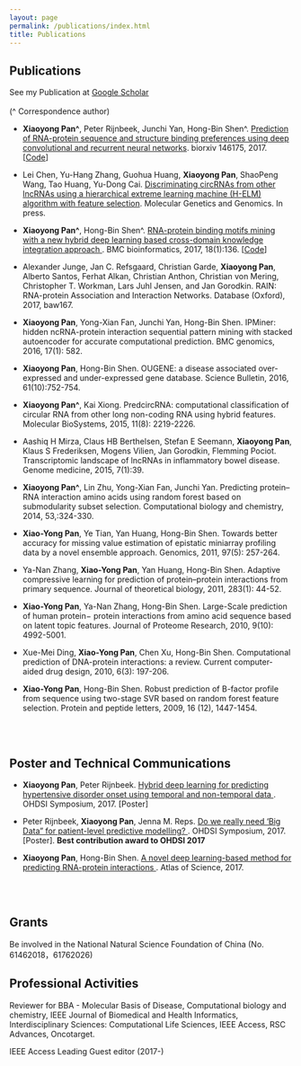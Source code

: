 ```yaml
---
layout: page
permalink: /publications/index.html
title: Publications
---
```




## Publications 
See my Publication at <a href="https://scholar.google.com/citations?hl=en&user=Yis2IzgAAAAJ">Google Scholar</a> <br><br>
(^ Correspondence author) <br>
<ul>
<li>
    <p><b>Xiaoyong Pan^</b>, Peter Rijnbeek, Junchi Yan, Hong-Bin Shen^. <a href="http://biorxiv.org/content/early/2017/06/07/146175">Prediction of RNA-protein sequence and structure binding preferences using deep convolutional and recurrent neural networks</a>. biorxiv 146175, 2017. [<a href="https://github.com/xypan1232/iDeepS">Code</a>]</p>
  </li>
  <li>
    <p>Lei Chen, Yu-Hang Zhang, Guohua Huang, <b>Xiaoyong Pan</b>, ShaoPeng Wang, Tao Huang, Yu-Dong Cai. <a href="https://www.ncbi.nlm.nih.gov/labs/articles/28913654">Discriminating circRNAs from other lncRNAs using a hierarchical extreme learning machine (H-ELM) algorithm with feature selection</a>. Molecular Genetics and Genomics. In press.</p>
  </li>
  <li>
    <p><b>Xiaoyong Pan^</b>, Hong-Bin Shen^.  <a href="https://bmcbioinformatics.biomedcentral.com/articles/10.1186/s12859-017-1561-8">RNA-protein binding motifs mining with a new hybrid deep learning based cross-domain knowledge integration approach </a>. BMC bioinformatics, 2017, 18(1):136. [<a href="https://github.com/xypan1232/iDeep">Code</a>]</p>
  </li>
  <li>
    <p>Alexander Junge, Jan C. Refsgaard, Christian Garde, <b>Xiaoyong Pan</b>, Alberto Santos, Ferhat Alkan, Christian Anthon, Christian von Mering, Christopher T. Workman, Lars Juhl Jensen, and Jan Gorodkin. 
	RAIN: RNA-protein Association and Interaction Networks. Database (Oxford), 2017, baw167.</p>
  </li>
  <li>
    <p><b>Xiaoyong Pan</b>, Yong-Xian Fan, Junchi Yan, Hong-Bin Shen. IPMiner: hidden ncRNA-protein interaction sequential pattern mining with stacked autoencoder for accurate computational prediction. BMC genomics, 2016, 17(1): 582.</p>
  </li>
  <li>
    <p><b>Xiaoyong Pan</b>, Hong-Bin Shen. OUGENE: a disease associated over-expressed and under-expressed gene database. Science Bulletin, 2016, 61(10):752-754.</p>
  </li> 
  <li>
    <p><b>Xiaoyong Pan^</b>, Kai Xiong. PredcircRNA: computational classification of circular RNA from other long non-coding RNA using hybrid features. Molecular BioSystems, 2015, 11(8): 2219-2226.</p>
  </li>
  <li>
    <p>Aashiq H Mirza, Claus HB Berthelsen, Stefan E Seemann, <b>Xiaoyong Pan</b>, Klaus S Frederiksen, Mogens Vilien, Jan Gorodkin, Flemming Pociot. Transcriptomic landscape of lncRNAs in inflammatory bowel disease. Genome medicine, 2015, 7(1):39.</p>
  </li> 
  <li>
    <p><b>Xiaoyong Pan^</b>, Lin Zhu, Yong-Xian Fan, Junchi Yan. Predicting protein–RNA interaction amino acids using random forest based on submodularity subset selection. Computational biology and chemistry, 2014, 53,:324-330.</p>
  </li>   
  <li>
    <p><b>Xiao-Yong Pan</b>, Ye Tian, Yan Huang, Hong-Bin Shen. Towards better accuracy for missing value estimation of epistatic miniarray profiling data by a novel ensemble approach. Genomics, 2011, 97(5): 257-264.</p>
  </li>  
  <li>
    <p>Ya-Nan Zhang, <b>Xiao-Yong Pan</b>, Yan Huang, Hong-Bin Shen. Adaptive compressive learning for prediction of protein–protein interactions from primary sequence. Journal of theoretical biology, 2011, 283(1): 44-52.</p>
  </li>  
  <li>
    <p><b>Xiao-Yong Pan</b>, Ya-Nan Zhang, Hong-Bin Shen. Large-Scale prediction of human protein− protein interactions from amino acid sequence based on latent topic features. Journal of Proteome Research, 2010, 9(10): 4992-5001.</p>
  </li>  
  <li>
    <p>Xue-Mei Ding, <b>Xiao-Yong Pan</b>, Chen Xu, Hong-Bin Shen. Computational prediction of DNA-protein interactions: a review. Current computer-aided drug design, 2010, 6(3): 197-206.</p>
  </li>  
  <li>
    <p><b>Xiao-Yong Pan</b>, Hong-Bin Shen. Robust prediction of B-factor profile from sequence using two-stage SVR based on random forest feature selection. Protein and peptide letters, 2009, 16 (12), 1447-1454.</p>
  </li>    

</ul>
<br><br>

## Poster and Technical Communications
<ul>
<li><p><b>Xiaoyong Pan</b>, Peter Rijnbeek. <a href="https://atlasofscience.org/a-novel-deep-learning-based-method-for-predicting-rna-protein-interactions/"> Hybrid deep learning for predicting hypertensive disorder onset using temporal and non-temporal data </a>. OHDSI Symposium, 2017. [Poster]</p>
</li>
</ul>
<ul>
<li><p>Peter Rijnbeek, <b>Xiaoyong Pan</b>, Jenna M. Reps. <a href="http://www.ohdsi.org/web/wiki/lib/exe/fetch.php?media=symposium_2017:ohdsi_symposium_2017_learningcurves.pdf">Do we really need ‘Big Data” for patient-level predictive modelling? </a>. OHDSI Symposium, 2017.[Poster]. <b>Best contribution award to OHDSI 2017</b></p>
</li>
</ul>
<ul>
<li><p><b>Xiaoyong Pan</b>, Hong-Bin Shen. <a href="https://atlasofscience.org/a-novel-deep-learning-based-method-for-predicting-rna-protein-interactions/"> A novel deep learning-based method for predicting RNA-protein interactions </a>. Atlas of Science, 2017.</p>
</li>
</ul>
<br><br>

## Grants
Be involved in the National Natural Science Foundation of China (No. 61462018，61762026)

## Professional Activities
Reviewer for BBA - Molecular Basis of Disease, Computational biology and chemistry, IEEE Journal of Biomedical and Health Informatics, Interdisciplinary Sciences: Computational Life Sciences, IEEE Access, RSC Advances, Oncotarget.<br>

IEEE Access Leading Guest editor (2017-) <br>

